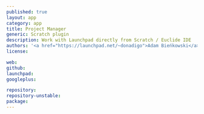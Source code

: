 ```yaml
---
published: true
layout: app
category: app
title: Project Manager
generic: Scratch plugin
description: Work with Launchpad directly from Scratch / Euclide IDE
authors: '<a href="https://launchpad.net/~donadigo">Adam Bieńkowski</a>'
license:

web:
github:
launchpad:
googleplus:

repository:
repository-unstable:
package:
---
```

